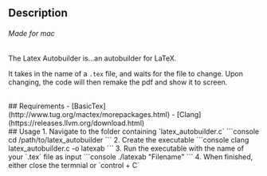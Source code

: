 ## Description 
###### Made for mac
The Latex Autobuilder is...an autobuilder for LaTeX.

It takes in the name of a `.tex` file, and waits for the file to change. Upon changing, the code will then remake the pdf and show it to screen.

<br/>
## Requirements
- [BasicTex](http://www.tug.org/mactex/morepackages.html)
- [Clang](https://releases.llvm.org/download.html)

<br/>
## Usage
1. Navigate to the folder containing `latex_autobuilder.c`
  ```console
  cd /path/to/latex_autobuilder
  ```
2. Create the executable 
  ```console
  clang latex_autobuilder.c -o latexab
  ```
3. Run the executable with the name of your `.tex` file as input
  ```console
  ./latexab "Filename"
  ```
4. When finished, either close the termnial or `control +  C`
